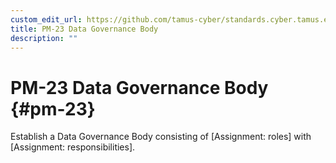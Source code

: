 ```yaml
---
custom_edit_url: https://github.com/tamus-cyber/standards.cyber.tamus.edu/tree/main/content/tamus.edu/TAMUS_profile.xml
title: PM-23 Data Governance Body
description: ""
---
```


# PM-23 Data Governance Body {#pm-23}

Establish a Data Governance Body consisting of [Assignment: roles] with [Assignment: responsibilities].

